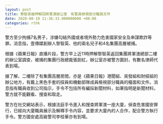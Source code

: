 ```yaml
---
layout: post
title: 黎智英被押解回將軍澳辦公室　有警員檢視部分職員文件
date: 2020-08-10 11:36:33.000000000 +08:00
categories: rthk
---
```


警方至少拘捕7名男子，涉嫌勾結外國或者境外勢力危害國家安全及串謀欺詐等罪。消息指，壹傳媒創辦人黎智英、他的兩名兒子和4名集團高層被捕。

根據《蘋果日報》直播片段，警方早上近11時押解黎智英返回集團將軍澳總部二樓的辦公室調查，被捕的集團行政總裁張劍虹，辦公室亦被警方圍封，有數名律師代表到場。

據了解，二樓除了有集團高層房間，亦是《蘋果日報》港聞組、突發組和財經組的辦公地方，有戴上黑色手套的探員和機動部隊成員檢視部分職員的檯面和文件。消息指有職員收到公司指示，手令不包括所有編採新聞材料，如果指明是新聞材料，警方就不能觀看、搜查和取走。

警方在社交網站表示，根據法庭手令進入和搜查將軍澳一座大廈，偵查危害國安罪行，已經向大廈職員展示及解釋手令内容，並要求大廈內的人合作，配合警方執行手令。警方國安處高級警司李桂華亦有到場。
